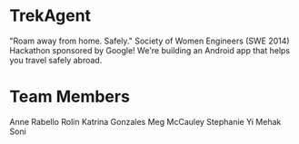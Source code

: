TrekAgent 
========= 
"Roam away from home. Safely." Society of Women
Engineers (SWE 2014) Hackathon sponsored by Google! We're building an
Android app that helps you travel safely abroad.

Team Members
========= 
Anne Rabello Rolin
Katrina Gonzales
Meg McCauley
Stephanie Yi
Mehak Soni
